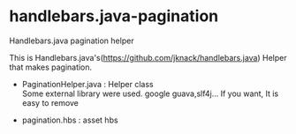 handlebars.java-pagination
==========================

Handlebars.java pagination helper

This is Handlebars.java's(https://github.com/jknack/handlebars.java) Helper that makes pagination.

- PaginationHelper.java : Helper class
    <br/>Some external library were used. google guava,slf4j... If you want, It is easy to remove
    
- pagination.hbs : asset hbs
